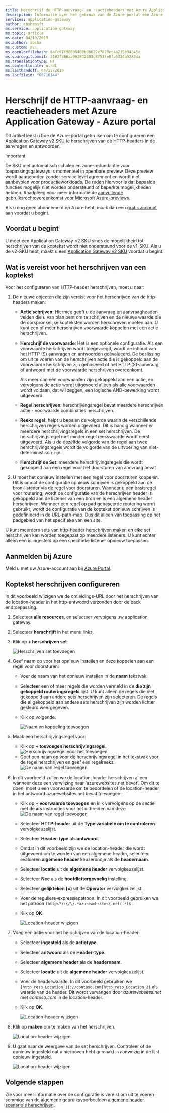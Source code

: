 ```yaml
---
title: Herschrijf de HTTP-aanvraag- en reactieheaders met Azure Application Gateway - Azure portal | Microsoft Docs
description: Informatie over het gebruik van de Azure-portal een Azure Application Gateway voor het herschrijven van de HTTP-headers in de aanvragen en antwoorden te geven via de gateway configureren
services: application-gateway
author: abshamsft
ms.service: application-gateway
ms.topic: article
ms.date: 04/10/2019
ms.author: absha
ms.custom: mvc
ms.openlocfilehash: 6afc07f98905469b06622e7829ec4a215b94845e
ms.sourcegitcommit: 3102f886aa962842303c8753fe8fa5324a52834a
ms.translationtype: HT
ms.contentlocale: nl-NL
ms.lasthandoff: 04/23/2019
ms.locfileid: "60716144"
---
```

# <a name="rewrite-http-request-and-response-headers-with-azure-application-gateway---azure-portal"></a>Herschrijf de HTTP-aanvraag- en reactieheaders met Azure Application Gateway - Azure portal

Dit artikel leest u hoe de Azure-portal gebruiken om te configureren een [Application Gateway v2 SKU](<https://docs.microsoft.com/azure/application-gateway/application-gateway-autoscaling-zone-redundant>) te herschrijven van de HTTP-headers in de aanvragen en antwoorden.

> [!IMPORTANT]
> De SKU met automatisch schalen en zone-redundantie voor toepassingsgateways is momenteel in openbare preview. Deze preview wordt aangeboden zonder service level agreement en wordt niet aanbevolen voor productieworkloads. De reden hiervoor is dat bepaalde functies mogelijk niet worden ondersteund of beperkte mogelijkheden hebben. Raadpleeg voor meer informatie de [aanvullende gebruiksrechtovereenkomst voor Microsoft Azure-previews](https://azure.microsoft.com/support/legal/preview-supplemental-terms/).

Als u nog geen abonnement op Azure hebt, maak dan een [gratis account](https://azure.microsoft.com/free/?WT.mc_id=A261C142F) aan voordat u begint.

## <a name="before-you-begin"></a>Voordat u begint

U moet een Application Gateway-v2 SKU sinds de mogelijkheid tot herschrijven van de koptekst wordt niet ondersteund voor de v1-SKU. Als u de v2-SKU hebt, maakt u een [Application Gateway v2 SKU](https://docs.microsoft.com/azure/application-gateway/tutorial-autoscale-ps) voordat u begint.

## <a name="what-is-required-to-rewrite-a-header"></a>Wat is vereist voor het herschrijven van een koptekst

Voor het configureren van HTTP-header herschrijven, moet u naar:

1. De nieuwe objecten die zijn vereist voor het herschrijven van de http-headers maken:

   - **Actie schrijven**: Hiermee geeft u de aanvraag en aanvraagheader-velden die u van plan bent om te schrijven en de nieuwe waarde die de oorspronkelijke kopteksten worden herschreven moeten aan. U kunt een of meer herschrijven voorwaarde koppelen met een actie herschrijven.

   - **Herschrijf de voorwaarde**: Het is een optionele configuratie. Als een voorwaarde herschrijven wordt toegevoegd, wordt de inhoud van het HTTP (S) aanvragen en antwoorden geëvalueerd. De beslissing om uit te voeren van de herschrijven actie die is gekoppeld aan de voorwaarde herschrijven zijn gebaseerd of het HTTP (S)-aanvraag of antwoord met de voorwaarde herschrijven overeenkomt. 

     Als meer dan één voorwaarden zijn gekoppeld aan een actie, en vervolgens de actie wordt uitgevoerd alleen als alle voorwaarden wordt voldaan, dat wil zeggen, een logische AND-bewerking wordt uitgevoerd.

   - **Regel herschrijven**: herschrijvingsregel bevat meerdere herschrijven actie - voorwaarde combinaties herschrijven.

   - **Reeks regel**: helpt u bepalen de volgorde waarin de verschillende herschrijven regels worden uitgevoerd. Dit is handig wanneer er meerdere herschrijvingsregels in een set herschrijven. De herschrijvingsregel met minder regel reekswaarde wordt eerst uitgevoerd. Als u de dezelfde volgorde van de regel aan twee herschrijvingsregels wordt de volgorde van de uitvoering van niet-deterministisch zijn.

   - **Herschrijf de Set**: meerdere herschrijvingsregels die wordt gekoppeld aan een regel voor het doorsturen van aanvraag bevat.

2. U moet het opnieuw instellen met een regel voor doorsturen koppelen. Dit is omdat de configuratie opnieuw schrijven is gekoppeld aan de bron-listener via de regel voor doorsturen. Wanneer u een basisregel voor routering, wordt de configuratie van de herschrijven header is gekoppeld aan de listener van een bron en is een algemene header herschrijven. Wanneer een regel op pad gebaseerde routering wordt gebruikt, wordt de configuratie van de koptekst opnieuw schrijven is gedefinieerd in de URL-path-map. Dus dit alleen van toepassing op het padgebied van het specifieke van een site.

U kunt meerdere sets van http-header herschrijven maken en elke set herschrijven kan worden toegepast op meerdere listeners. U kunt echter alleen een is ingesteld op een specifieke listener opnieuw toepassen.

## <a name="sign-in-to-azure"></a>Aanmelden bij Azure

Meld u met uw Azure-account aan bij [Azure Portal](https://portal.azure.com/).

## <a name="configure-header-rewrite"></a>Koptekst herschrijven configureren

In dit voorbeeld wijzigen we de omleidings-URL door het herschrijven van de location-header in het http-antwoord verzonden door de back endtoepassing. 

1. Selecteer **alle resources**, en selecteer vervolgens uw application gateway.

2. Selecteer **herschrijft** in het menu links.

3. Klik op **+ herschrijven set**. 

   ![Herschrijven set toevoegen](media/rewrite-http-headers-portal/add-rewrite-set.png)

4. Geef naam op voor het opnieuw instellen en deze koppelen aan een regel voor doorsturen:

   - Voer de naam van het opnieuw instellen in de **naam** tekstvak.
   - Selecteer een of meer regels die worden vermeld in de **die zijn gekoppeld routeringsregels** lijst. U kunt alleen de regels die niet gekoppeld aan andere sets herschrijven zijn selecteren. De regels die al gekoppeld aan andere sets herschrijven zijn worden lichter gekleurd weergegeven.
   - Klik op volgende.
   
     ![Naam en koppeling toevoegen](media/rewrite-http-headers-portal/name-and-association.png)

5. Maak een herschrijvingsregel voor:

   - Klik op **+ toevoegen herschrijvingsregel**.![ Herschrijvingsregel voor het toevoegen](media/rewrite-http-headers-portal/add-rewrite-rule.png)
   - Geef een naam op voor de herschrijvingsregel in het tekstvak voor de regel herschrijven en geef een regelreeks.![De naam van regel toevoegen](media/rewrite-http-headers-portal/rule-name.png)

6. In dit voorbeeld zullen we de location-header herschrijven alleen wanneer deze een verwijzing naar 'azurewebsites.net bevat'. Om dit te doen, moet u een voorwaarde om te beoordelen of de location-header in het antwoord azurewebsites.net bevat toevoegen:

   - Klik op **+ voorwaarde toevoegen** en klik vervolgens op de sectie met de **als** instructies voor het uitbreiden van deze![ De naam van regel toevoegen](media/rewrite-http-headers-portal/add-condition.png)

   - Selecteer **HTTP-header** uit de **Type variabele om te controleren** vervolgkeuzelijst. 

   - Selecteer **Header-type** als **antwoord**.

   - Omdat in dit voorbeeld zijn we de location-header die wordt uitgevoerd om te worden van een algemene header, selecteer evalueren **algemene header** keuzerondje als de **headernaam**.

   - Selecteer **locatie** uit de **algemene header** vervolgkeuzelijst.

   - Selecteer **Nee** als de **hoofdlettergevoelig** instelling.

   - Selecteer **gelijkteken (=)** uit de **Operator** vervolgkeuzelijst.

   - Voer de reguliere-expressiepatroon. In dit voorbeeld gebruiken we het patroon `(https?):\/\/.*azurewebsites\.net(.*)$` .

   - Klik op **OK**.

     ![Location-header wijzigen](media/rewrite-http-headers-portal/condition.png)

7. Voeg een actie voor het herschrijven van de location-header:

   - Selecteer **ingesteld** als de **actietype**.

   - Selecteer **antwoord** als de **Header-type**.

   - Selecteer **algemene header** als de **headernaam**.

   - Selecteer **locatie** uit de **algemene header** vervolgkeuzelijst.

   - Voer de headerwaarde. In dit voorbeeld gebruiken we `{http_resp_Location_1}://contoso.com{http_resp_Location_2}` als waarde van de header. Dit wordt vervangen door *azurewebsites.net* met *contoso.com* in de location-header.

   - Klik op **OK**.

     ![Location-header wijzigen](media/rewrite-http-headers-portal/action.png)

8. Klik op **maken** om te maken van het herschrijven.

   ![Location-header wijzigen](media/rewrite-http-headers-portal/create.png)

9. U gaat naar de weergave van de set herschrijven. Controleer of de opnieuw ingesteld dat u hierboven hebt gemaakt is aanwezig in de lijst opnieuw ingesteld.

   ![Location-header wijzigen](media/rewrite-http-headers-portal/rewrite-set-list.png)

## <a name="next-steps"></a>Volgende stappen

Zie voor meer informatie over de configuratie is vereist om uit te voeren sommige van de algemene gebruiksvoorbeelden [algemene header scenario's herschrijven](https://docs.microsoft.com/azure/application-gateway/rewrite-http-headers).

   
